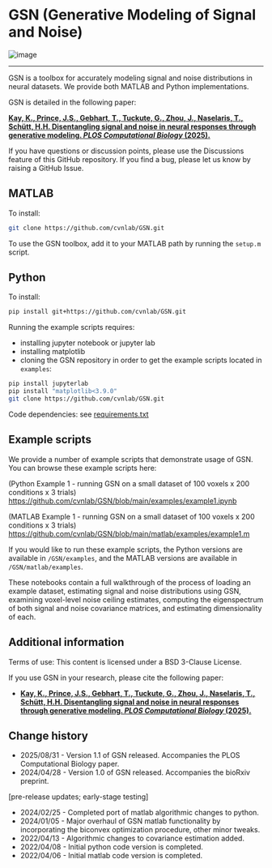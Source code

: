 # GSN (Generative Modeling of Signal and Noise)

![image](https://github.com/cvnlab/GSN/assets/35503086/eb433f19-a957-47e5-88c1-652779ef6d78)

-------------------------------------------------------------------------------------------

GSN is a toolbox for accurately modeling signal and noise distributions in neural datasets. We provide both MATLAB and Python implementations. 

GSN is detailed in the following paper:

**[Kay, K., Prince, J.S., Gebhart, T., Tuckute, G., Zhou, J., Naselaris, T., Schütt, H.H. Disentangling signal and noise in neural responses through generative modeling. *PLOS Computational Biology* (2025).](https://doi.org/10.1371/journal.pcbi.1012092)**

If you have questions or discussion points, please use the Discussions
feature of this GitHub repository. If you find a bug, 
please let us know by raising a GitHub Issue.

## MATLAB

To install: 

```bash
git clone https://github.com/cvnlab/GSN.git
```

To use the GSN toolbox, add it to your MATLAB path by running the `setup.m` script.

## Python

To install: 

```bash
pip install git+https://github.com/cvnlab/GSN.git
```

Running the example scripts requires:

- installing jupyter notebook or jupyter lab
- installing matplotlib
- cloning the GSN repository in order to get the example scripts located in `examples`:

```bash
pip install jupyterlab
pip install "matplotlib<3.9.0"
git clone https://github.com/cvnlab/GSN.git
```

Code dependencies: see [requirements.txt](./requirements.txt)

## Example scripts

We provide a number of example scripts that demonstrate usage of GSN. You can browse these example scripts here:

(Python Example 1 - running GSN on a small dataset of 100 voxels x 200 conditions x 3 trials) 
https://github.com/cvnlab/GSN/blob/main/examples/example1.ipynb

(MATLAB Example 1 - running GSN on a small dataset of 100 voxels x 200 conditions x 3 trials) 
https://github.com/cvnlab/GSN/blob/main/matlab/examples/example1.m

If you would like to run these example scripts, the Python versions are available in `/GSN/examples`, and the MATLAB versions are available in `/GSN/matlab/examples`.

These notebooks contain a full walkthrough of the process of loading an example dataset, estimating signal and noise distributions using GSN, examining voxel-level noise ceiling estimates, computing the eigenspectrum of both signal and noise covariance matrices, and estimating dimensionality of each. 

## Additional information

Terms of use: This content is licensed under a BSD 3-Clause License.

If you use GSN in your research, please cite the following paper:

* **[Kay, K., Prince, J.S., Gebhart, T., Tuckute, G., Zhou, J., Naselaris, T., Schütt, H.H. Disentangling signal and noise in neural responses through generative modeling. *PLOS Computational Biology* (2025).](https://doi.org/10.1371/journal.pcbi.1012092)**

## Change history

* 2025/08/31 - Version 1.1 of GSN released. Accompanies the PLOS Computational Biology paper.
* 2024/04/28 - Version 1.0 of GSN released. Accompanies the bioRxiv preprint.

[pre-release updates; early-stage testing]
* 2024/02/25 - Completed port of matlab algorithmic changes to python. 
* 2024/01/05 - Major overhaul of GSN matlab functionality by incorporating the biconvex optimization procedure, other minor tweaks.
* 2022/04/13 - Algorithmic changes to covariance estimation added.
* 2022/04/08 - Initial python code version is completed. 
* 2022/04/06 - Initial matlab code version is completed. 

